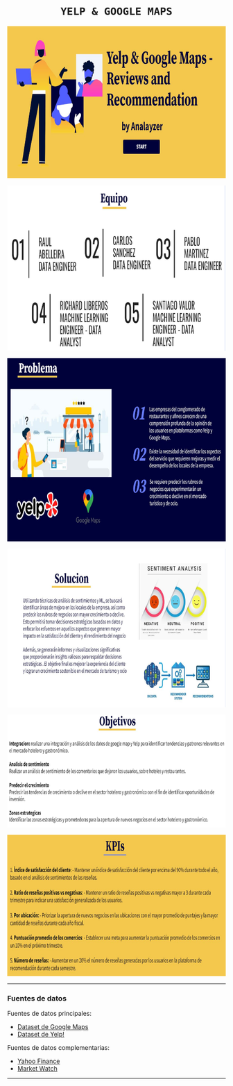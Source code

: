 # <h1 align="center">**`YELP & GOOGLE MAPS`**</h1>

<p align="center">
<img src="img/presentacion 01.JPG"  height="350">


<p align="center">
<img src="img/presentacion 2 equipo.JPG"  height="381">

<p align="center">
<img src="img/presentacion problema  4.JPG"  height="422">

<p align="center">
<img src="img/presentacion solucion.JPG"  height="365">

<p align="center">
<img src="img/presentacion objetivos 2.JPG"  height="260">

<p align="center">
<img src="img/presentacion kpis.JPG"  height="326">

***

### **Fuentes de datos**

Fuentes de datos principales:
+   [Dataset de Google Maps](https://drive.google.com/drive/folders/1Wf7YkxA0aHI3GpoHc9Nh8_scf5BbD4DA?usp=share_link)
+   [Dataset de Yelp!](https://drive.google.com/drive/folders/1TI-SsMnZsNP6t930olEEWbBQdo_yuIZF?usp=sharing)

Fuentes de datos complementarias:
+   [Yahoo Finance](https://finance.yahoo.com/)
+   [Market Watch](https://marketwatch.com)

***

